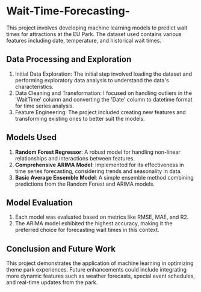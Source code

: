# Wait-Time-Forecasting-
This project involves developing machine learning models to predict wait times for attractions at the EU Park. The dataset used contains various features including date, temperature, and historical wait times.

## Data Processing and Exploration
1. Initial Data Exploration: The initial step involved loading the dataset and performing exploratory data analysis to understand the data's characteristics.
2. Data Cleaning and Transformation: I focused on handling outliers in the 'WaitTime' column and converting the 'Date' column to datetime format for time series analysis.
3. Feature Engineering: The project included creating new features and transforming existing ones to better suit the models.

## Models Used
1. **Random Forest Regressor**: A robust model for handling non-linear relationships and interactions between features.
2. **Comprehensive ARIMA Model**: Implemented for its effectiveness in time series forecasting, considering trends and seasonality in data.
3. **Basic Average Ensemble Model**: A simple ensemble method combining predictions from the Random Forest and ARIMA models.

## Model Evaluation
1. Each model was evaluated based on metrics like RMSE, MAE, and R2.
2. The ARIMA model exhibited the highest accuracy, making it the preferred choice for forecasting wait times in this context.

## Conclusion and Future Work
This project demonstrates the application of machine learning in optimizing theme park experiences. Future enhancements could include integrating more dynamic features such as weather forecasts, special event schedules, and real-time updates from the park.
